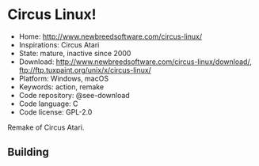 # Circus Linux!

- Home: http://www.newbreedsoftware.com/circus-linux/
- Inspirations: Circus Atari
- State: mature, inactive since 2000
- Download: http://www.newbreedsoftware.com/circus-linux/download/, ftp://ftp.tuxpaint.org/unix/x/circus-linux/
- Platform: Windows, macOS
- Keywords: action, remake
- Code repository: @see-download
- Code language: C
- Code license: GPL-2.0

Remake of Circus Atari.

## Building
